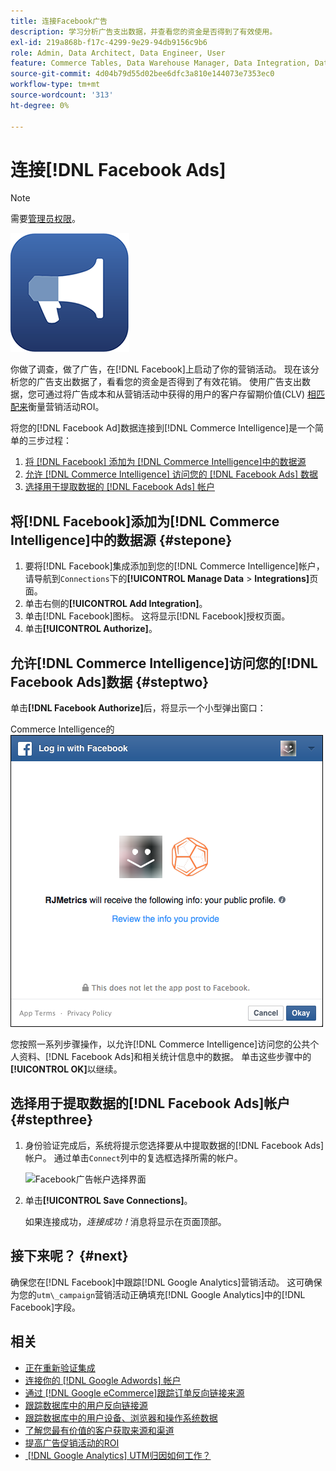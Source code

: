 ```yaml
---
title: 连接Facebook广告
description: 学习分析广告支出数据，并查看您的资金是否得到了有效使用。
exl-id: 219a868b-f17c-4299-9e29-94db9156c9b6
role: Admin, Data Architect, Data Engineer, User
feature: Commerce Tables, Data Warehouse Manager, Data Integration, Data Import/Export
source-git-commit: 4d04b79d55d02bee6dfc3a810e144073e7353ec0
workflow-type: tm+mt
source-wordcount: '313'
ht-degree: 0%

---
```


# 连接[!DNL Facebook Ads]

>[!NOTE]
>
>需要[管理员权限](../../../administrator/user-management/user-management.md)。

![Facebook广告徽标](../../../assets/facebook-ads-logo.png)

你做了调查，做了广告，在[!DNL Facebook]上启动了你的营销活动。 现在该分析您的广告支出数据了，看看您的资金是否得到了有效花销。 使用广告支出数据，您可通过将广告成本和从营销活动中获得的用户的客户存留期价值(CLV) [相匹配来](../../../data-analyst/analysis/roi-ad-camp.md)衡量营销活动ROI。

将您的[!DNL Facebook Ad]数据连接到[!DNL Commerce Intelligence]是一个简单的三步过程：

1. [将 [!DNL Facebook] 添加为 [!DNL Commerce Intelligence]中的数据源](#stepone)
1. [允许 [!DNL Commerce Intelligence] 访问您的 [!DNL Facebook Ads] 数据](#steptwo)
1. [选择用于提取数据的 [!DNL Facebook Ads] 帐户](#stepthree)

## 将[!DNL Facebook]添加为[!DNL Commerce Intelligence]中的数据源 {#stepone}

1. 要将[!DNL Facebook]集成添加到您的[!DNL Commerce Intelligence]帐户，请导航到`Connections`下的&#x200B;**[!UICONTROL Manage Data** > **Integrations]**&#x200B;页面。
1. 单击右侧的&#x200B;**[!UICONTROL Add Integration]**。
1. 单击[!DNL Facebook]图标。 这将显示[!DNL Facebook]授权页面。
1. 单击&#x200B;**[!UICONTROL Authorize]**。

## 允许[!DNL Commerce Intelligence]访问您的[!DNL Facebook Ads]数据 {#steptwo}

单击&#x200B;**[!DNL Facebook Authorize]**&#x200B;后，将显示一个小型弹出窗口：

Commerce Intelligence的![Facebook访问权限对话框](../../../assets/Facebook_Access_Popup.png)

您按照一系列步骤操作，以允许[!DNL Commerce Intelligence]访问您的公共个人资料、[!DNL Facebook Ads]和相关统计信息中的数据。 单击这些步骤中的&#x200B;**[!UICONTROL OK]**&#x200B;以继续。

## 选择用于提取数据的[!DNL Facebook Ads]帐户 {#stepthree}

1. 身份验证完成后，系统将提示您选择要从中提取数据的[!DNL Facebook Ads]帐户。 通过单击`Connect`列中的复选框选择所需的帐户。

   ![Facebook广告帐户选择界面](../../../assets/Facebook_Ad_Accounts.png)

1. 单击&#x200B;**[!UICONTROL Save Connections]**。

   如果连接成功，*连接成功！*&#x200B;消息将显示在页面顶部。

## 接下来呢？ {#next}

确保您在[!DNL Facebook]中跟踪[!DNL Google Analytics]营销活动。 这可确保为您的`utm\_campaign`营销活动正确填充[!DNL Google Analytics]中的[!DNL Facebook]字段。

## 相关

* [正在重新验证集成](https://experienceleague.adobe.com/docs/commerce-knowledge-base/kb/how-to/mbi-reauthenticating-integrations.html?lang=zh-Hans)
* [连接你的 [!DNL Google Adwords] 帐户](../integrations/google-ecommerce.md)
* [通过 [!DNL Google eCommerce]跟踪订单反向链接来源](../integrations/google-ecommerce.md)
* [跟踪数据库中的用户反向链接源](../../analysis/google-track-user-acq.md)
* [跟踪数据库中的用户设备、浏览器和操作系统数据](../../analysis/track-usr-dev-browser.md)
* [了解您最有价值的客户获取来源和渠道](../../analysis/most-value-source-channel.md)
* [提高广告促销活动的ROI](../../analysis/roi-ad-camp.md)
* [&#x200B; [!DNL Google Analytics] UTM归因如何工作？](../../analysis/utm-attributes.md)
